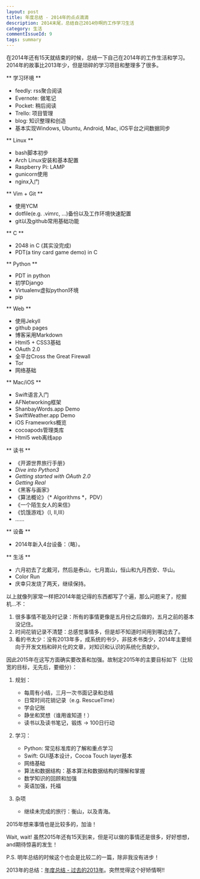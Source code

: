 ```yaml
---
layout: post
title: 年度总结 - 2014年的点点滴滴
description: 2014末尾，总结自己2014你啊的工作学习生活
category: 生活
commentIssueId: 9
tags: summary
---
```


在2014年还有15天就结束的时候，总结一下自己在2014年的工作生活和学习。2014年的故事比2013年少，但是琐碎的学习项目和整理多了很多。
<!--more-->

** 学习环境 **

 - feedly: rss聚合阅读
 - Evernote: 做笔记
 - Pocket: 稍后阅读
 - Trello: 项目管理
 - blog: 知识整理和创造
 - 基本实现Windows, Ubuntu, Android, Mac, iOS平台之间数据同步

** Linux **

 - bash脚本初步
 - Arch Linux安装和基本配置
 - Raspberry Pi: LAMP
 - gunicorn使用
 - nginx入门

** Vim + Git **

 - 使用YCM
 - dotfile(e.g. .vimrc, ...)备份以及工作环境快速配置
 - git以及github常用基础功能

** C **

 - 2048 in C (其实没完成)
 - PDT(a tiny card game demo) in C

** Python **

 - PDT in python 
 - 初学Django
 - Virtualenv虚拟python环境
 - pip

** Web **

 - 使用Jekyll
 - github pages
 - 博客采用Markdown
 - Html5 + CSS3基础
 - OAuth 2.0
 - 全平台Cross the Great Firewall
 - Tor
 - 网络基础

** Mac/iOS **

 - Swift语言入门
 - AFNetworking框架
 - ShanbayWords.app Demo
 - SwiftWeather.app Demo
 - iOS Frameworks概览
 - cocoapods管理类库
 - Html5 web离线app

** 读书 **

 - 《开源世界旅行手册》
 -  _Dive into Python3_
 -  _Getting started with OAuth 2.0_
 -  _Getting Real_
 - 《黑客与画家》
 - 《算法概论》（* Algorithms *，PDV）
 - 《一个陌生女人的来信》
 - 《饥饿游戏》（I, II,III）
 - ......

** 设备 **

 - 2014年新入4台设备：（略）。

** 生活 **

 - 六月初去了北戴河，然后是泰山，七月嵩山，恒山和九月西安、华山。
 - Color Run
 - 庆幸只发烧了两天，继续保持。


以上就像列家常一样把2014年能记得的东西都写了个遍，那么问题来了，挖掘机...不：

 1. 很多事情不能及时记录：所有的事情更像是五月份之后做的，五月之前的基本没记住。
 2. 时间花销记录不清楚：总感觉事情多，但是却不知道时间用到哪边去了。
 3. 看的书太少：没有2013年多，成系统的书少，非技术书类少，2014年主要倾向于开发文档和碎片化的文章，对知识和认识的系统化贡献少。

因此2015年在这写方面确实要改善和加强。故制定2015年的主要目标如下（比较宽的目标，无先后，要细分）：

1. 规划：

    - 每周有小结，三月一次书面记录和总结
    - 日常时间花销记录（e.g. RescueTime）
    - 学会记账
    - 静坐和冥想（谁用谁知道！）
    - 读书以及读书笔记，锻炼 -> 100日行动

2. 学习：

    - Python: 常见标准库的了解和重点学习
    - Swift: GUI基本设计，Cocoa Touch layer基本
    - 网络基础
    - 算法和数据结构：基本算法和数据结构的理解和掌握
    - 数学知识的回顾和加强
    - 英语加强，托福

3. 杂项

    - 继续未完成的旅行：衡山，以及青海。

2015年想来事情也是比较多的，加油！

Wait, wait! 虽然2015年还有15天到来，但是可以做的事情还是很多，好好想想，and期待惊喜的发生！

P.S. 明年总结的时候这个也会是比较二的一篇，除非我没有进步！

2013年的总结：[年度总结 - 过去的2013年](/2013/11/30/the-past-one-year-2013/)。突然觉得这个好矫情啊!!